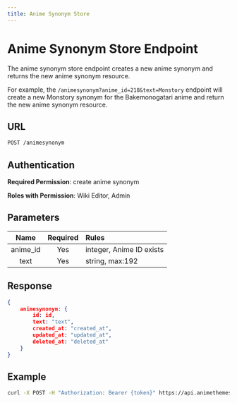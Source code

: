 ```yaml
---
title: Anime Synonym Store
---
```


# Anime Synonym Store Endpoint

The anime synonym store endpoint creates a new anime synonym and returns the new anime synonym resource.

For example, the `/animesynonym?anime_id=218&text=Monstory` endpoint will create a new Monstory synonym for the Bakemonogatari anime and return the new anime synonym resource.

## URL

```sh
POST /animesynonym
```

## Authentication

**Required Permission**: create anime synonym

**Roles with Permission**: Wiki Editor, Admin

## Parameters

| Name     | Required | Rules                    |
| :------: | :------: | :----------------------- |
| anime_id | Yes      | integer, Anime ID exists |
| text     | Yes      | string, max:192          |

## Response

```json
{
    animesynonym: {
        id: id,
        text: "text",
        created_at: "created_at",
        updated_at: "updated_at",
        deleted_at: "deleted_at"
    }
}
```

## Example

```bash
curl -X POST -H "Authorization: Bearer {token}" https://api.animethemes.moe/animesynonym/
```
